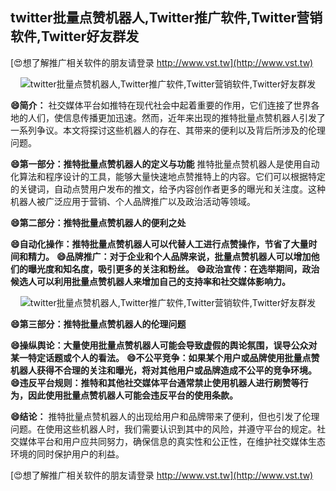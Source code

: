 ## **twitter批量点赞机器人,Twitter推广软件,Twitter营销软件,Twitter好友群发**

[😍想了解推广相关软件的朋友请登录 http://www.vst.tw](http://www.vst.tw)

 <center><img src="https://vst.tw/MP4/tuiguang/png/0.png" alt="twitter批量点赞机器人,Twitter推广软件,Twitter营销软件,Twitter好友群发"></center>

**😄简介：**
社交媒体平台如推特在现代社会中起着重要的作用，它们连接了世界各地的人们，使信息传播更加迅速。然而，近年来出现的推特批量点赞机器人引发了一系列争议。本文将探讨这些机器人的存在、其带来的便利以及背后所涉及的伦理问题。

**😄第一部分：推特批量点赞机器人的定义与功能**
推特批量点赞机器人是使用自动化算法和程序设计的工具，能够大量快速地点赞推特上的内容。它们可以根据特定的关键词，自动点赞用户发布的推文，给予内容创作者更多的曝光和关注度。这种机器人被广泛应用于营销、个人品牌推广以及政治活动等领域。

**😄第二部分：推特批量点赞机器人的便利之处**

**😄自动化操作：推特批量点赞机器人可以代替人工进行点赞操作，节省了大量时间和精力。**
**😄品牌推广：对于企业和个人品牌来说，批量点赞机器人可以增加他们的曝光度和知名度，吸引更多的关注和粉丝。**
**😄政治宣传：在选举期间，政治候选人可以利用批量点赞机器人来增加自己的支持率和社交媒体影响力。**

 <center><img src="https://vst.tw/MP4/tuiguang/png/6.png" alt="twitter批量点赞机器人,Twitter推广软件,Twitter营销软件,Twitter好友群发"></center>

**😄第三部分：推特批量点赞机器人的伦理问题**

**😄操纵舆论：大量使用批量点赞机器人可能会导致虚假的舆论氛围，误导公众对某一特定话题或个人的看法。**
**😄不公平竞争：如果某个用户或品牌使用批量点赞机器人获得不合理的关注和曝光，将对其他用户或品牌造成不公平的竞争环境。**
**😄违反平台规则：推特和其他社交媒体平台通常禁止使用机器人进行刷赞等行为，因此使用批量点赞机器人可能会违反平台的使用条款。**

**😄结论：**
推特批量点赞机器人的出现给用户和品牌带来了便利，但也引发了伦理问题。在使用这些机器人时，我们需要认识到其中的风险，并遵守平台的规定。社交媒体平台和用户应共同努力，确保信息的真实性和公正性，在维护社交媒体生态环境的同时保护用户的利益。

[😍想了解推广相关软件的朋友请登录 http://www.vst.tw](http://www.vst.tw)



